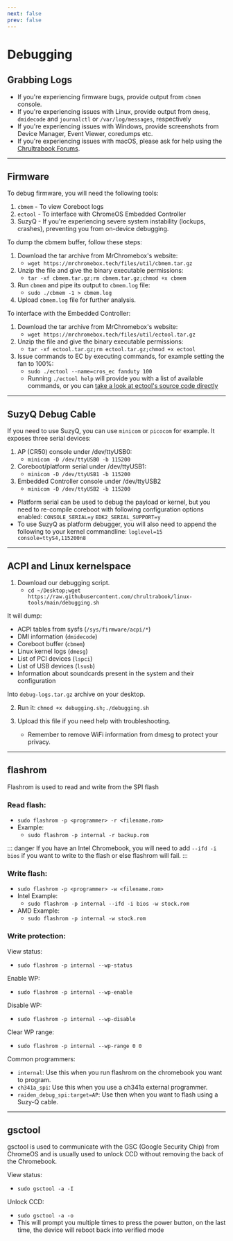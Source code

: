 ```yaml
---
next: false
prev: false
---
```

# Debugging

## Grabbing Logs

* If you're experiencing firmware bugs, provide output from `cbmem` console.
* If you're experiencing issues with Linux, provide output from `dmesg`, `dmidecode` and `journalctl` or `/var/log/messages`, respectively
* If you're experiencing issues with Windows, provide screenshots from Device Manager, Event Viewer, coredumps etc.
* If you're experiencing issues with macOS, please ask for help using the [Chrultrabook Forums](https://forum.chrultrabook.com/). 

---

## Firmware

To debug firmware, you will need the following tools:

1. `cbmem` - To view Coreboot logs
2. `ectool` - To interface with ChromeOS Embedded Controller
3. SuzyQ - If you're experiencing severe system instability (lockups, crashes), preventing you from on-device debugging.

To dump the cbmem buffer, follow these steps:
1. Download the tar archive from MrChromebox's website:
   - `wget https://mrchromebox.tech/files/util/cbmem.tar.gz`
2. Unzip the file and give the binary executable permissions:
   - `tar -xf cbmem.tar.gz;rm cbmem.tar.gz;chmod +x cbmem`
3. Run `cbmem` and pipe its output to `cbmem.log` file:
   - `sudo ./cbmem -1 > cbmem.log`
4. Upload `cbmem.log` file for further analysis.

To interface with the Embedded Controller:
1. Download the tar archive from MrChromebox's website:
   - `wget https://mrchromebox.tech/files/util/ectool.tar.gz`
2. Unzip the file and give the binary executable permissions:
   - `tar -xf ectool.tar.gz;rm ectool.tar.gz;chmod +x ectool`
3. Issue commands to EC by executing commands, for example setting the fan to 100%:
   - `sudo ./ectool --name=cros_ec fanduty 100`
   - Running `./ectool help` will provide you with a list of available commands, or you can [take a look at ectool's source code directly](https://chromium.googlesource.com/chromiumos/platform/ec/+/master/util/ectool.c#63)

---

## SuzyQ Debug Cable

If you need to use SuzyQ, you can use `minicom` or `picocom` for example. It exposes three serial devices:
1. AP (CR50) console under /dev/ttyUSB0:
   * `minicom -D /dev/ttyUSB0 -b 115200`
2. Coreboot/platform serial under /dev/ttyUSB1:
   * `minicom -D /dev/ttyUSB1 -b 115200`
3. Embedded Controller console under /dev/ttyUSB2
   * `minicom -D /dev/ttyUSB2 -b 115200`

* Platform serial can be used to debug the payload or kernel, but you need to re-compile coreboot with following configuration options enabled:
`CONSOLE_SERIAL=y`
`EDK2_SERIAL_SUPPORT=y`
* To use SuzyQ as platform debugger, you will also need to append the following to your kernel commandline:
`loglevel=15 console=ttyS4,115200n8`

---

## ACPI and Linux kernelspace

1. Download our debugging script.
   * `cd ~/Desktop;wget https://raw.githubusercontent.com/chrultrabook/linux-tools/main/debugging.sh`

It will dump:
  * ACPI tables from sysfs (`/sys/firmware/acpi/*`)
  * DMI information (`dmidecode`)
  * Coreboot buffer (`cbmem`)
  * Linux kernel logs (`dmesg`)
  * List of PCI devices (`lspci`)
  * List of USB devices (`lsusb`)
  * Information about soundcards present in the system and their configuration

  Into `debug-logs.tar.gz` archive on your desktop.

2. Run it: `chmod +x debugging.sh;./debugging.sh`

3. Upload this file if you need help with troubleshooting.
   * Remember to remove WiFi information from dmesg to protect your privacy.

---

## flashrom

Flashrom is used to read and write from the SPI flash

### Read flash:
* `sudo flashrom -p <programmer> -r <filename.rom>`
* Example:
  * `sudo flashrom -p internal -r backup.rom`

::: danger
If you have an Intel Chromebook, you will need to add `--ifd -i bios` if you want to write to the flash or else flashrom will fail.
:::

### Write flash:
* `sudo flashrom -p <programmer> -w <filename.rom>`
* Intel Example:
  * `sudo flashrom -p internal --ifd -i bios -w stock.rom`
* AMD Example:
  * `sudo flashrom -p internal -w stock.rom`

### Write protection:

View status:
* `sudo flashrom -p internal --wp-status`
 
Enable WP:
* `sudo flashrom -p internal --wp-enable`
  
Disable WP:
* `sudo flashrom -p internal --wp-disable`
  
Clear WP range:
* `sudo flashrom -p internal --wp-range 0 0`

Common programmers:
* `internal`: Use this when you run flashrom on the chromebook you want to program.
* `ch341a_spi`: Use this when you use a ch341a external programmer.
* `raiden_debug_spi:target=AP`: Use then when you want to flash using a Suzy-Q cable.

---

## gsctool

gsctool is used to communicate with the GSC (Google Security Chip) from ChromeOS and is usually used to unlock CCD without removing the back of the Chromebook.

View status:
* `sudo gsctool -a -I`

Unlock CCD:
* `sudo gsctool -a -o`
* This will prompt you multiple times to press the power button, on the last time, the device will reboot back into verified mode
